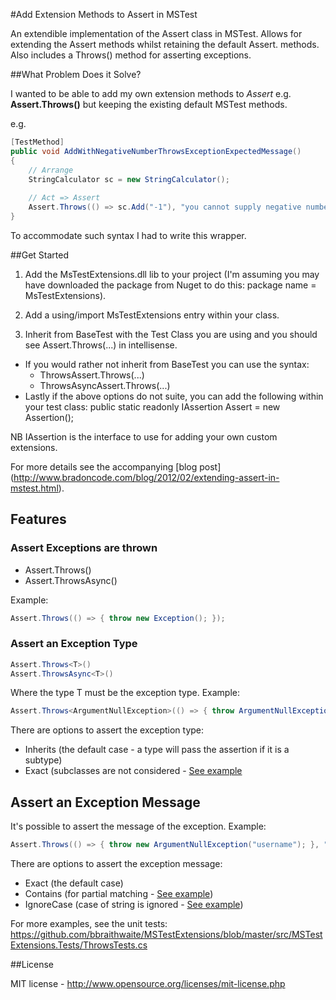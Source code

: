 #Add Extension Methods to Assert in MSTest

An extendible implementation of the Assert class in MSTest. Allows for extending the Assert methods whilst retaining the default Assert. methods. Also includes a Throws() method for asserting exceptions.

##What Problem Does it Solve?

I wanted to be able to add my own extension methods to *Assert* e.g. **Assert.Throws()** but keeping the existing default MSTest methods. 

e.g.

```csharp
[TestMethod]
public void AddWithNegativeNumberThrowsExceptionExpectedMessage()
{
    // Arrange
    StringCalculator sc = new StringCalculator();
  
    // Act => Assert
    Assert.Throws(() => sc.Add("-1"), "you cannot supply negative numbers.");
}
```

To accommodate such syntax I had to write this wrapper.

##Get Started

1. Add the MsTestExtensions.dll lib to your project (I'm assuming you may have downloaded the package from Nuget to do this: package name = MsTestExtensions).

2. Add a using/import MsTestExtensions entry within your class.

3. Inherit from BaseTest with the Test Class you are using and you should see Assert.Throws(...) in intellisense.
  * If you would rather not inherit from BaseTest you can use the syntax: 
    * ThrowsAssert.Throws(...)
    * ThrowsAsyncAssert.Throws(...)
  * Lastly if the above options do not suite, you can add the following within your test class: public static readonly IAssertion Assert = new Assertion();


NB IAssertion is the interface to use for adding your own custom extensions.

For more details see the accompanying [blog post] (http://www.bradoncode.com/blog/2012/02/extending-assert-in-mstest.html).

## Features

### Assert Exceptions are thrown

* Assert.Throws()
* Assert.ThrowsAsync()

Example:

``` csharp
Assert.Throws(() => { throw new Exception(); });
```

### Assert an Exception Type

``` csharp
Assert.Throws<T>()
Assert.ThrowsAsync<T>()
```

Where the type T must be the exception type. Example:  

``` csharp
Assert.Throws<ArgumentNullException>(() => { throw ArgumentNullException(); });
```

There are options to assert the exception type:

* Inherits (the default case - a type will pass the assertion if it is a subtype)
* Exact (subclasses are not considered - [See example](https://github.com/bbraithwaite/MSTestExtensions/blob/master/src/MSTestExtensions.Tests/ThrowsTests.cs#L169)

## Assert an Exception Message

It's possible to assert the message of the exception. Example:

``` csharp
Assert.Throws(() => { throw new ArgumentNullException("username"); }, "Value cannot be null." + Environment.NewLine + "Parameter name: username";);
```

There are options to assert the exception message:

* Exact (the default case)
* Contains (for partial matching - [See example](https://github.com/bbraithwaite/MSTestExtensions/blob/master/src/MSTestExtensions.Tests/ThrowsTests.cs#L125))
* IgnoreCase (case of string is ignored - [See example](https://github.com/bbraithwaite/MSTestExtensions/blob/master/src/MSTestExtensions.Tests/ThrowsTests.cs#L112))

For more examples, see the unit tests: https://github.com/bbraithwaite/MSTestExtensions/blob/master/src/MSTestExtensions.Tests/ThrowsTests.cs

##License

MIT license - http://www.opensource.org/licenses/mit-license.php
